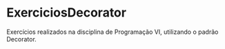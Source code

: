 # ExerciciosDecorator
Exercícios realizados na disciplina de Programação VI, utilizando o padrão Decorator.
